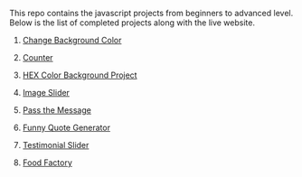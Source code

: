 This repo contains the javascript projects from beginners to advanced level.
Below is the list of completed projects along with the live website.

1. [Change Background Color](https://ruphaa.github.io/js-projects/change_background_color/)

2. [Counter](https://ruphaa.github.io/js-projects/counter/)

3. [HEX Color Background Project](https://ruphaa.github.io/js-projects/hex-color-background-project/)

4. [Image Slider](https://ruphaa.github.io/js-projects/image_slider/)

5. [Pass the Message](https://ruphaa.github.io/js-projects/pass_the_message/)

6. [Funny Quote Generator](https://ruphaa.github.io/js-projects/random_quote_generator/)

7. [Testimonial Slider](https://ruphaa.github.io/js-projects/testimonial_slider/)

8. [Food Factory](https://ruphaa.github.io/js-projects/food_factory/)
